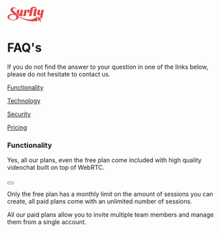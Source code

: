 ![logo](images/logosmall.png)
<a name="faq"></a>
# FAQ's

If you do not find the answer to your question in one of the links below, please do not hesitate to contact us.

<a href="faq/functionality.md"> Functionality</a>

<a href="faq/technology.md"> Technology</a>

<a href="faq/security.md"> Security </a>

<a href="faq/pricing.md">Pricing</a>

### Functionality

<!--sec data-title="Is videochat included?" data-id="section0" data-show=false ces-->

Yes, all our plans, even the free plan come included with high quality videochat built on top of WebRTC.

<!--endsec-->

<button class="section" target="section0"></button>


<!--sec data-title="How many sections can I create?" data-id="section1" data-show=true ces-->

<p>Only the free plan has a monthly limit on the amount of sessions you can create, all paid plans come with an unlimited number of sessions.</p>

<!--endsec-->

<!--sec data-title="Can I invite any team members?" data-id="section1" data-show=false ces-->

<p>All our paid plans allow you to invite multiple team members and manage them from a single account.</p>

<!--endsec-->

